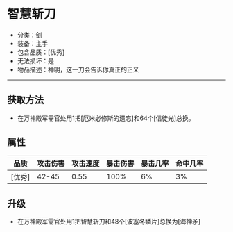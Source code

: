 # 智慧斩刀
* 分类：剑
* 装备：主手
* 包含品质：[优秀]
* 无法损坏：是
* 物品描述：神明，这一刀会告诉你真正的正义
---
## 获取方法
* 在万神殿军需官处用1把[厄米必修斯的遗忘]和64个[信徒光]总换。
## 属性
|品质|攻击伤害|攻击速度|暴击伤害|暴击几率|命中几率|
|----|----|----|----|----|----|
|[优秀]|42-45|0.55|100%|6%|3%|
## 升级
* 在万神殿军需官处用1把智慧斩刀和48个[波塞冬鳞片]总换为[海神矛]
